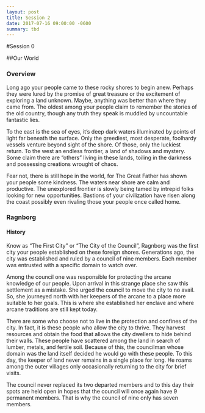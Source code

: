 ```yaml
---
layout: post
title: Session 2
date: 2017-07-16 09:00:00 -0600
summary: tbd
---
```


#Session 0

##Our World

### Overview
Long ago your people came to these rocky shores to begin anew. Perhaps they were lured by the promise of great treasure or the excitement of exploring a land unknown. Maybe, anything was better than where they came from. The oldest among your people claim to remember the stories of the old country, though any truth they speak is muddled by uncountable fantastic lies.

To the east is the sea of eyes, it’s deep dark waters illuminated by points of light far beneath the surface. Only the greediest, most desperate, foolhardy vessels venture beyond sight of the shore. Of those, only the luckiest return. To the west an endless frontier, a land of shadows and mystery. Some claim there are “others” living in these lands, toiling in the darkness and possessing creations wrought of chaos.

Fear not, there is still hope in the world, for The Great Father has shown  your people some kindness. The waters near shore are calm and productive. The unexplored frontier is slowly being tamed by intrepid folks looking for new opportunities. Bastions of your civilization have risen along the coast possibly even rivaling those your people once called home.

### Ragnborg

#### History
Know as “The First City” or “The City of the Council”, Ragnborg was the first city your people established on these foreign shores. Generations ago, the city was established and ruled by a council of nine members. Each member was entrusted with a specific domain to watch over.

Among the council one was responsible for protecting the arcane knowledge of our people. Upon arrival in this strange place she saw this settlement as a mistake. She urged the council to move the city to no avail. So, she journeyed north with her keepers of the arcane to a place more suitable to her goals. This is where she established her enclave and where arcane traditions are still kept today.

There are some who choose not to live in the protection and confines of the city. In fact, it is these people who allow the city to thrive. They harvest resources and obtain the food that allows the city dwellers to hide behind their walls. These people have scattered among the land in search of lumber, metals, and fertile soil. Because of this, the councilman whose domain was the land itself decided he would go with these people. To this day, the keeper of land never remains in a single place for long. He roams among the outer villages only occasionally returning to the city for brief visits.

The council never replaced its two departed members and to this day their spots are held open in hopes that the council will once again have 9 permanent members. That is why the council of nine only has seven members.
